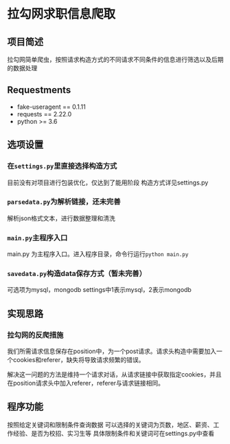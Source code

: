 # 拉勾网求职信息爬取

## 项目简述

拉勾网简单爬虫，按照请求构造方式的不同请求不同条件的信息进行筛选以及后期的数据处理

## Requestments

- fake-useragent == 0.1.11
- requests == 2.22.0
- python >= 3.6

## 选项设置

### 在`settings.py`里直接选择构造方式

目前没有对项目进行包装优化，仅达到了能用阶段
构造方式详见settings.py

### `parsedata.py`为解析链接，还未完善

解析json格式文本，进行数据整理和清洗

### `main.py`主程序入口

main.py 为主程序入口。进入程序目录，命令行运行`python main.py`

### `savedata.py`构造data保存方式（暂未完善）

可选项为mysql，mongodb
settings中1表示mysql，2表示mongodb

## 实现思路

### 拉勾网的反爬措施

我们所需请求信息保存在position中，为一个post请求。请求头构造中需要加入一个cookies和referer，缺失将导致请求频繁的错误。

解决这一问题的方法是维持一个请求对话，从请求链接中获取指定cookies，并且在position请求头中加入referer，referer与请求链接相同。

## 程序功能

按照给定关键词和限制条件查询数据
可以选择的关键词为页数，地区、薪资、工作经验、是否为校招、实习生等
具体限制条件和关键词可在settings.py中查看